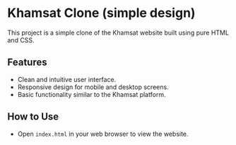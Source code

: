 # Khamsat Clone (simple design)

This project is a simple clone of the Khamsat website built using pure HTML and CSS.

## Features

- Clean and intuitive user interface.
- Responsive design for mobile and desktop screens.
- Basic functionality similar to the Khamsat platform.

## How to Use
- Open `index.html` in your web browser to view the website.

